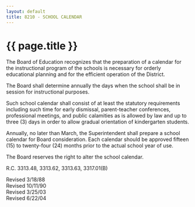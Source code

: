 ```yaml
---
layout: default
title: 8210 - SCHOOL CALENDAR
---
```


{{ page.title }}
================

The Board of Education recognizes that the preparation of a calendar for
the instructional program of the schools is necessary for orderly
educational planning and for the efficient operation of the District.

The Board shall determine annually the days when the school shall be in
session for instructional purposes.

Such school calendar shall consist of at least the statutory
requirements including such time for early dismissal, parent-teacher
conferences, professional meetings, and public calamities as is allowed
by law and up to three (3) days in order to allow gradual orientation of
kindergarten students.

Annually, no later than March, the Superintendent shall prepare a school
calendar for Board consideration. Each calendar should be approved
fifteen (15) to twenty-four (24) months prior to the actual school year
of use.

The Board reserves the right to alter the school calendar.

R.C. 3313.48, 3313.62, 3313.63, 3317.01(B)

Revised 3/18/88\
 Revised 10/11/90\
 Revised 3/25/03\
 Revised 6/22/04
